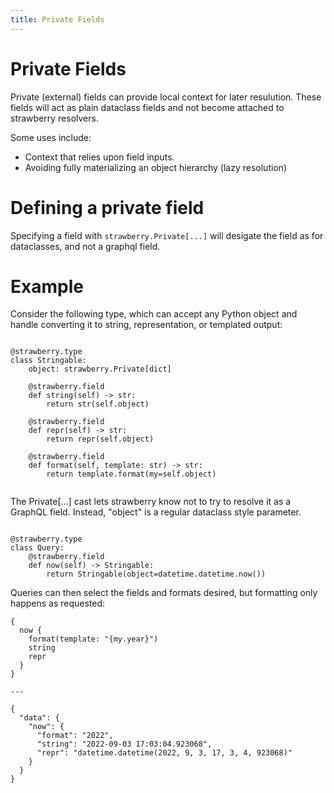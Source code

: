```yaml
---
title: Private Fields
---
```


# Private Fields

Private (external) fields can provide local context for later resulution.
These fields will act as plain dataclass fields and not become attached to
strawberry resolvers.

Some uses include:

 * Context that relies upon field inputs.
 * Avoiding fully materializing an object hierarchy (lazy resolution)

# Defining a private field

Specifying a field with `strawberry.Private[...]` will desigate the field
as for dataclasses, and not a graphql field.

# Example

Consider the following type, which can accept any Python object and handle
converting it to string, representation, or templated output:

```

@strawberry.type
class Stringable:
    object: strawberry.Private[dict]

    @strawberry.field
    def string(self) -> str:
        return str(self.object)

    @strawberry.field
    def repr(self) -> str:
        return repr(self.object)

    @strawberry.field
    def format(self, template: str) -> str:
        return template.format(my=self.object)
        
```

The Private[...] cast lets strawberry know not to try to resolve it as a 
GraphQL field.  Instead, "object" is a regular dataclass style parameter.

```

@strawberry.type
class Query:
    @strawberry.field
    def now(self) -> Stringable:
        return Stringable(object=datetime.datetime.now())

```

Queries can then select the fields and formats desired, but formatting only
happens as requested:

```graphql+json
{
  now {
    format(template: "{my.year}")
    string
    repr
  }
}

---

{
  "data": {
    "now": {
      "format": "2022",
      "string": "2022-09-03 17:03:04.923068",
      "repr": "datetime.datetime(2022, 9, 3, 17, 3, 4, 923068)"
    }
  }
}
```